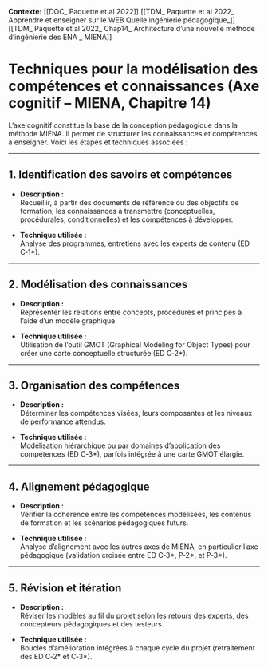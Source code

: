 
**Contexte:**
[[DOC_ Paquette et al 2022]]
[[TDM_ Paquette et al 2022_ Apprendre et enseigner sur le WEB Quelle ingénierie pédagogique_]]
[[TDM_ Paquette et al 2022_ Chap14_ Architecture d’une nouvelle méthode d’ingénierie des ENA _ MIENA]]

# Techniques pour la modélisation des compétences et connaissances (Axe cognitif – MIENA, Chapitre 14)

L’axe cognitif constitue la base de la conception pédagogique dans la méthode MIENA. Il permet de structurer les connaissances et compétences à enseigner. Voici les étapes et techniques associées :

---

## 1. Identification des savoirs et compétences

- **Description :**  
  Recueillir, à partir des documents de référence ou des objectifs de formation, les connaissances à transmettre (conceptuelles, procédurales, conditionnelles) et les compétences à développer.

- **Technique utilisée :**  
  Analyse des programmes, entretiens avec les experts de contenu (ED C‑1*).

---

## 2. Modélisation des connaissances

- **Description :**  
  Représenter les relations entre concepts, procédures et principes à l’aide d’un modèle graphique.

- **Technique utilisée :**  
  Utilisation de l’outil GMOT (Graphical Modeling for Object Types) pour créer une carte conceptuelle structurée (ED C‑2*).

---

## 3. Organisation des compétences

- **Description :**  
  Déterminer les compétences visées, leurs composantes et les niveaux de performance attendus.

- **Technique utilisée :**  
  Modélisation hiérarchique ou par domaines d’application des compétences (ED C‑3*), parfois intégrée à une carte GMOT élargie.

---

## 4. Alignement pédagogique

- **Description :**  
  Vérifier la cohérence entre les compétences modélisées, les contenus de formation et les scénarios pédagogiques futurs.

- **Technique utilisée :**  
  Analyse d’alignement avec les autres axes de MIENA, en particulier l’axe pédagogique (validation croisée entre ED C‑3*, P‑2*, et P‑3*).

---

## 5. Révision et itération

- **Description :**  
  Réviser les modèles au fil du projet selon les retours des experts, des concepteurs pédagogiques et des testeurs.

- **Technique utilisée :**  
  Boucles d’amélioration intégrées à chaque cycle du projet (retraitement des ED C‑2* et C‑3*).
